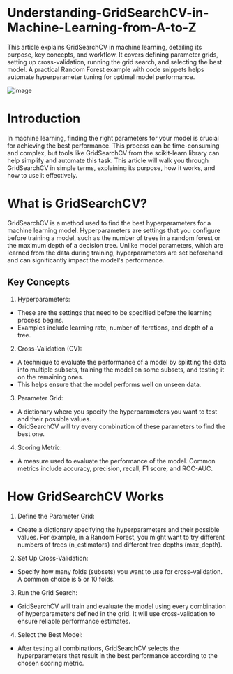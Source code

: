# Understanding-GridSearchCV-in-Machine-Learning-from-A-to-Z
This article explains GridSearchCV in machine learning, detailing its purpose, key concepts, and workflow. It covers defining parameter grids, setting up cross-validation, running the grid search, and selecting the best model. A practical Random Forest example with code snippets helps automate hyperparameter tuning for optimal model performance.

![image](https://github.com/Hagar-zakaria/Understanding-GridSearchCV-in-Machine-Learning-from-A-to-Z/assets/93611934/f24528fe-8f09-4ce1-a23d-fee6d33f53f1)


# Introduction
In machine learning, finding the right parameters for your model is crucial for achieving the best performance. This process can be time-consuming and complex, but tools like GridSearchCV from the scikit-learn library can help simplify and automate this task. This article will walk you through GridSearchCV in simple terms, explaining its purpose, how it works, and how to use it effectively.

# What is GridSearchCV?
GridSearchCV is a method used to find the best hyperparameters for a machine learning model. Hyperparameters are settings that you configure before training a model, such as the number of trees in a random forest or the maximum depth of a decision tree. Unlike model parameters, which are learned from the data during training, hyperparameters are set beforehand and can significantly impact the model's performance.

## Key Concepts

1. Hyperparameters:
   
- These are the settings that need to be specified before the learning process begins.
- Examples include learning rate, number of iterations, and depth of a tree.

2. Cross-Validation (CV):

- A technique to evaluate the performance of a model by splitting the data into multiple subsets, training the model on some subsets, and testing it on the remaining ones.
- This helps ensure that the model performs well on unseen data.

3. Parameter Grid:

- A dictionary where you specify the hyperparameters you want to test and their possible values.
- GridSearchCV will try every combination of these parameters to find the best one.


4. Scoring Metric:

- A measure used to evaluate the performance of the model. Common metrics include accuracy, precision, recall, F1 score, and ROC-AUC.

# How GridSearchCV Works

1. Define the Parameter Grid:

- Create a dictionary specifying the hyperparameters and their possible values. For example, in a Random Forest, you might want to try different numbers of trees (n_estimators) and different tree depths (max_depth).

2. Set Up Cross-Validation:

- Specify how many folds (subsets) you want to use for cross-validation. A common choice is 5 or 10 folds.

3. Run the Grid Search:

- GridSearchCV will train and evaluate the model using every combination of hyperparameters defined in the grid. It will use cross-validation to ensure reliable performance estimates.

4. Select the Best Model:

- After testing all combinations, GridSearchCV selects the hyperparameters that result in the best performance according to the chosen scoring metric.
